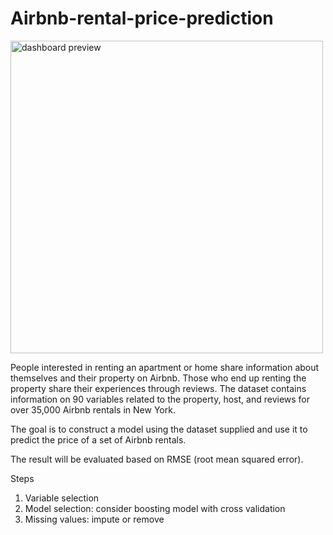 # Airbnb-rental-price-prediction

<img src="graph/airbnb.png" alt="dashboard preview" width="500"/>


People interested in renting an apartment or home share information about themselves and their property on Airbnb. Those who end up renting the property share their experiences through reviews. The dataset contains information on 90 variables related to the property, host, and reviews for over 35,000 Airbnb rentals in New York.

The goal is to construct a model using the dataset supplied and use it to predict the price of a set of Airbnb rentals.

The result will be evaluated based on RMSE (root mean squared error).

Steps
1. Variable selection
2. Model selection: consider boosting model with cross validation
3. Missing values: impute or remove 
